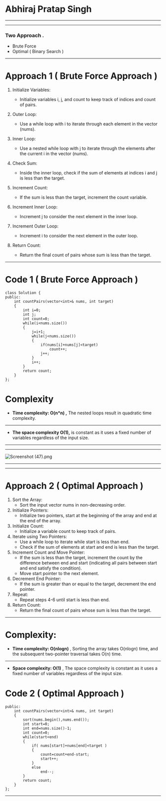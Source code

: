 # Abhiraj Pratap Singh
---


---

### Two Approach .
- Brute Force 
- Optimal ( Binary Search )
---

# Approach 1 ( Brute Force Approach )
<!-- Describe your approach to solving the problem. -->
1. Initialize Variables:
    - Initialize variables i, j, and count to keep track of indices and count of pairs.
2. Outer Loop:
    - Use a while loop with i to iterate through each element in the vector (nums).
3. Inner Loop:

    - Use a nested while loop with j to iterate through the elements after the current i in the vector (nums).
4. Check Sum:

    - Inside the inner loop, check if the sum of elements at indices i and j is less than the target.
5. Increment Count:

    - If the sum is less than the target, increment the count variable.
6. Increment Inner Loop:

    - Increment j to consider the next element in the inner loop.
7. Increment Outer Loop:

    - Increment i to consider the next element in the outer loop.
8. Return Count:

    - Return the final count of pairs whose sum is less than the target.

---

# Code 1 ( Brute Force Approach )
```
class Solution {
public:
    int countPairs(vector<int>& nums, int target) 
    {
        int i=0;
        int j;
        int count=0;
        while(i<nums.size())
        {
            j=i+1;
            while(j<nums.size())
            {
                if(nums[i]+nums[j]<target)
                    count++;
                j++;
            }
            i++;
        }    
        return count;
    }
};
```
# Complexity

- **Time complexity: O(n*n) ,** The nested loops result in quadratic time complexity.

---

- **The space complexity O(1),** is constant as it uses a fixed number of variables regardless of the input size.

---
---

![Screenshot (47).png](https://assets.leetcode.com/users/images/cd54b3b5-edb9-4f09-96ed-b98856d03876_1705333508.1644714.png)

---
---

# Approach 2 ( Optimal Approach )

1. Sort the Array:
    - Sort the input vector nums in non-decreasing order.
2. Initialize Pointers:
    - Initialize two pointers, start at the beginning of the array and end at the end of the array.
3. Initialize Count:
    - Initialize a variable count to keep track of pairs.
4. Iterate using Two Pointers:
    - Use a while loop to iterate while start is less than end.
    - Check if the sum of elements at start and end is less than the target.
5. Increment Count and Move Pointer:
    - If the sum is less than the target, increment the count by the difference between end and start (indicating all pairs between start and end satisfy the condition).
    - Move start pointer to the next element.
6. Decrement End Pointer:
    - If the sum is greater than or equal to the target, decrement the end pointer.
7. Repeat:
    - Repeat steps 4-6 until start is less than end.
8. Return Count:
    - Return the final count of pairs whose sum is less than the target.

---


# Complexity:


- **Time complexity: O(nlogn)** , Sorting the array takes O(nlogn) time, and the subsequent two-pointer traversal takes O(n) time.

---


- **Space complexity: O(1)** , The space complexity is constant as it uses a fixed number of variables regardless of the input size.












# Code 2 ( Optimal Approach )
```
public:
    int countPairs(vector<int>& nums, int target) 
    {
        sort(nums.begin(),nums.end());
        int start=0;
        int end=nums.size()-1;
        int count=0;
        while(start<end)
        {
            if( nums[start]+nums[end]<target )
            {
                count=count+end-start;
                start++;
            }
            else
                end--;
        }   
        return count;
    }
};
```


---
